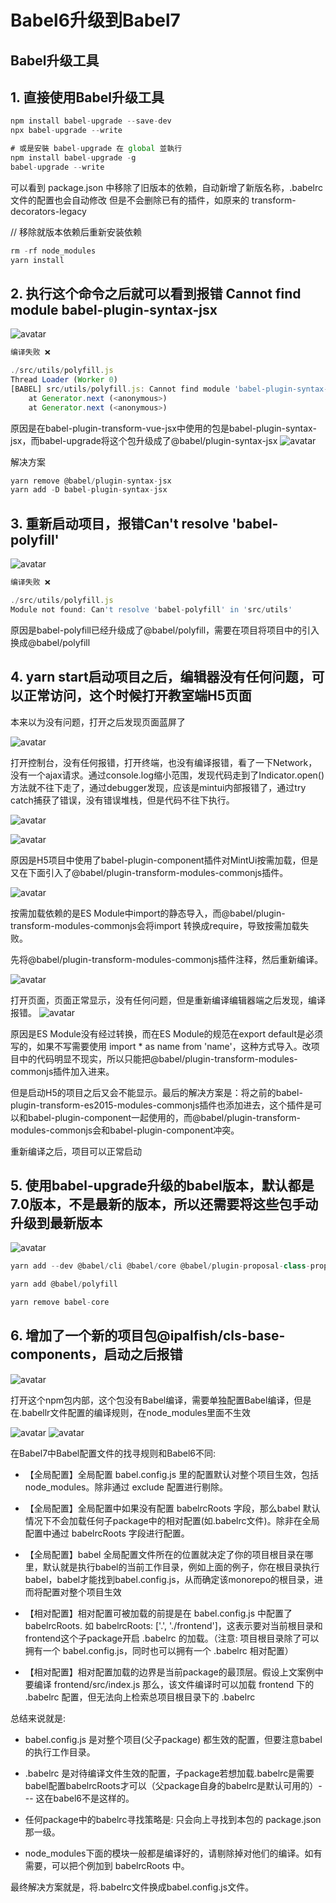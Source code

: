 # Babel6升级到Babel7

## Babel升级工具

## 1. 直接使用Babel升级工具

```Javascript
npm install babel-upgrade --save-dev
npx babel-upgrade --write

# 或是安裝 babel-upgrade 在 global 並執行
npm install babel-upgrade -g
babel-upgrade --write
```

可以看到 package.json 中移除了旧版本的依赖，自动新增了新版名称，.babelrc 文件的配置也会自动修改 但是不会删除已有的插件，如原来的 transform-decorators-legacy

// 移除就版本依赖后重新安装依赖

```Javascript
rm -rf node_modules
yarn install
```

## 2. 执行这个命令之后就可以看到报错 Cannot find module babel-plugin-syntax-jsx

![avatar](./babel6-update-babel7/babel-plugin-syntax-jsx-error.png)

```Javascript
编译失败 ❌

./src/utils/polyfill.js
Thread Loader (Worker 0)
[BABEL] src/utils/polyfill.js: Cannot find module 'babel-plugin-syntax-jsx' (While processing: "node_modules/babel-plugin-transform-vue-jsx/index.js")
    at Generator.next (<anonymous>)
    at Generator.next (<anonymous>)
```

原因是在babel-plugin-transform-vue-jsx中使用的包是babel-plugin-syntax-jsx，而babel-upgrade将这个包升级成了@babel/plugin-syntax-jsx
![avatar](./babel6-update-babel7/babel-plugin-transform-vue-jsx.png)

解决方案

```Javascript
yarn remove @babel/plugin-syntax-jsx
yarn add -D babel-plugin-syntax-jsx
```

## 3. 重新启动项目，报错Can't resolve 'babel-polyfill'

![avatar](./babel6-update-babel7/babel-polyfill.png)

```Javascript
编译失败 ❌

./src/utils/polyfill.js
Module not found: Can't resolve 'babel-polyfill' in 'src/utils'
```

原因是babel-polyfill已经升级成了@babel/polyfill，需要在项目将项目中的引入换成@babel/polyfill

## 4. yarn start启动项目之后，编辑器没有任何问题，可以正常访问，这个时候打开教室端H5页面

本来以为没有问题，打开之后发现页面蓝屏了

![avatar](./babel6-update-babel7/classroom.png)

打开控制台，没有任何报错，打开终端，也没有编译报错，看了一下Network，没有一个ajax请求。通过console.log缩小范围，发现代码走到了Indicator.open()方法就不往下走了，通过debugger发现，应该是mintui内部报错了，通过try catch捕获了错误，没有错误堆栈，但是代码不往下执行。

![avatar](./babel6-update-babel7/Indicator.png)

![avatar](./babel6-update-babel7/Indicator-open.png)

原因是H5项目中使用了babel-plugin-component插件对MintUi按需加载，但是又在下面引入了@babel/plugin-transform-modules-commonjs插件。

![avatar](./babel6-update-babel7/babel-plugin-component.png)

按需加载依赖的是ES Module中import的静态导入，而@babel/plugin-transform-modules-commonjs会将import 转换成require，导致按需加载失败。

先将@babel/plugin-transform-modules-commonjs插件注释，然后重新编译。

![avatar](./babel6-update-babel7/@babel_plugin-transform-modules-commonjs.png)

打开页面，页面正常显示，没有任何问题，但是重新编译编辑器端之后发现，编译报错。
![avatar](./babel6-update-babel7/export-default.png)

原因是ES Module没有经过转换，而在ES Module的规范在export default是必须写的，如果不写需要使用 import * as name from 'name'，这种方式导入。改项目中的代码明显不现实，所以只能把@babel/plugin-transform-modules-commonjs插件加入进来。

但是启动H5的项目之后又会不能显示。最后的解决方案是：将之前的babel-plugin-transform-es2015-modules-commonjs插件也添加进去，这个插件是可以和babel-plugin-component一起使用的，而@babel/plugin-transform-modules-commonjs会和babel-plugin-component冲突。

重新编译之后，项目可以正常启动

## 5. 使用babel-upgrade升级的babel版本，默认都是7.0版本，不是最新的版本，所以还需要将这些包手动升级到最新版本

![avatar](./babel6-update-babel7/babel-update.png)

```Javascript
yarn add --dev @babel/cli @babel/core @babel/plugin-proposal-class-properties @babel/plugin-proposal-json-strings @babel/plugin-syntax-dynamic-import @babel/plugin-syntax-import-meta @babel/plugin-transform-for-of @babel/plugin-transform-modules-commonjs @babel/plugin-transform-runtime @babel/preset-env @babel/register

yarn add @babel/polyfill

yarn remove babel-core
```

## 6. 增加了一个新的项目包@ipalfish/cls-base-components，启动之后报错

![avatar](./babel6-update-babel7/class-properties.png)

打开这个npm包内部，这个包没有Babel编译，需要单独配置Babel编译，但是在.babellr文件配置的编译规则，在node_modules里面不生效

![avatar](./babel6-update-babel7/mulu.png)
![avatar](./babel6-update-babel7/package.png)

在Babel7中Babel配置文件的找寻规则和Babel6不同:

- 【全局配置】全局配置 babel.config.js 里的配置默认对整个项目生效，包括node_modules。除非通过 exclude 配置进行剔除。

- 【全局配置】全局配置中如果没有配置 babelrcRoots 字段，那么babel 默认情况下不会加载任何子package中的相对配置(如.babelrc文件)。除非在全局配置中通过 babelrcRoots 字段进行配置。

- 【全局配置】babel 全局配置文件所在的位置就决定了你的项目根目录在哪里，默认就是执行babel的当前工作目录，例如上面的例子，你在根目录执行babel，babel才能找到babel.config.js，从而确定该monorepo的根目录，进而将配置对整个项目生效

- 【相对配置】相对配置可被加载的前提是在 babel.config.js 中配置了 babelrcRoots. 如 babelrcRoots: ['.', './frontend']，这表示要对当前根目录和frontend这个子package开启 .babelrc 的加载。（注意: 项目根目录除了可以拥有一个 babel.config.js，同时也可以拥有一个 .babelrc 相对配置）

- 【相对配置】相对配置加载的边界是当前package的最顶层。假设上文案例中要编译 frontend/src/index.js 那么，该文件编译时可以加载 frontend 下的 .babelrc 配置，但无法向上检索总项目根目录下的 .babelrc

总结来说就是:

- babel.config.js 是对整个项目(父子package) 都生效的配置，但要注意babel的执行工作目录。

- .babelrc 是对待编译文件生效的配置，子package若想加载.babelrc是需要babel配置babelrcRoots才可以（父package自身的babelrc是默认可用的）--- 这在babel6不是这样的。

- 任何package中的babelrc寻找策略是: 只会向上寻找到本包的 package.json 那一级。

- node_modules下面的模块一般都是编译好的，请剔除掉对他们的编译。如有需要，可以把个例加到 babelrcRoots 中。

最终解决方案就是，将.babelrc文件换成babel.config.js文件。
